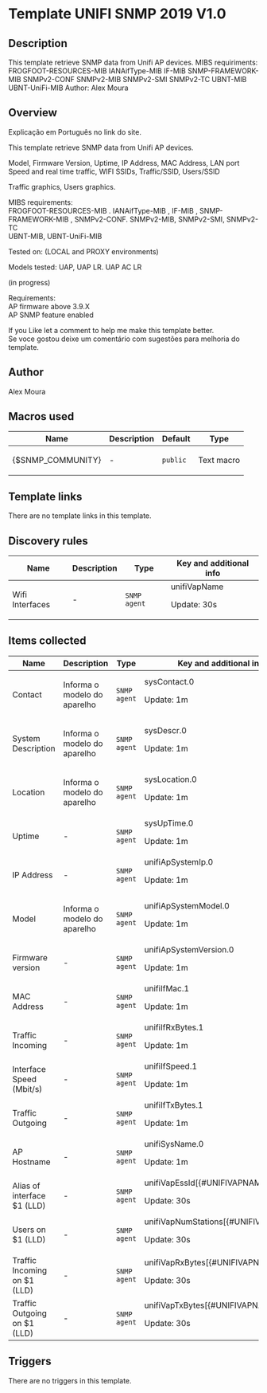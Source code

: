 # Template UNIFI SNMP 2019 V1.0

## Description

This template retrieve SNMP data from Unifi AP devices. MIBS requiriments: FROGFOOT-RESOURCES-MIB IANAifType-MIB IF-MIB SNMP-FRAMEWORK-MIB SNMPv2-CONF SNMPv2-MIB SNMPv2-SMI SNMPv2-TC UBNT-MIB UBNT-UniFi-MIB Author: Alex Moura

## Overview

Explicação em Português no link do site.


This template retrieve SNMP data from Unifi AP devices. 


Model, Firmware Version, Uptime, IP Address, MAC Address, LAN port Speed and real time traffic, WIFI SSIDs, Traffic/SSID, Users/SSID


Traffic graphics, Users graphics.


  
MIBS requirements:  
FROGFOOT-RESOURCES-MIB . IANAifType-MIB , IF-MIB , SNMP-FRAMEWORK-MIB , SNMPv2-CONF. SNMPv2-MIB, SNMPv2-SMI, SNMPv2-TC  
UBNT-MIB, UBNT-UniFi-MIB  
  
Tested on: (LOCAL and PROXY environments)


Models tested: UAP, UAP LR. UAP AC LR


(in progress)


Requirements:   
AP firmware above 3.9.X  
AP SNMP feature enabled


 If you Like let a comment to help me make this template better.  
Se voce gostou deixe um comentário com sugestões para melhoria do template.

## Author

Alex Moura

## Macros used

|Name|Description|Default|Type|
|----|-----------|-------|----|
|{$SNMP_COMMUNITY}|<p>-</p>|`public`|Text macro|
## Template links

There are no template links in this template.

## Discovery rules

|Name|Description|Type|Key and additional info|
|----|-----------|----|----|
|Wifi Interfaces|<p>-</p>|`SNMP agent`|unifiVapName<p>Update: 30s</p>|
## Items collected

|Name|Description|Type|Key and additional info|
|----|-----------|----|----|
|Contact|<p>Informa o modelo do aparelho</p>|`SNMP agent`|sysContact.0<p>Update: 1m</p>|
|System Description|<p>Informa o modelo do aparelho</p>|`SNMP agent`|sysDescr.0<p>Update: 1m</p>|
|Location|<p>Informa o modelo do aparelho</p>|`SNMP agent`|sysLocation.0<p>Update: 1m</p>|
|Uptime|<p>-</p>|`SNMP agent`|sysUpTime.0<p>Update: 1m</p>|
|IP Address|<p>-</p>|`SNMP agent`|unifiApSystemIp.0<p>Update: 1m</p>|
|Model|<p>Informa o modelo do aparelho</p>|`SNMP agent`|unifiApSystemModel.0<p>Update: 1m</p>|
|Firmware version|<p>-</p>|`SNMP agent`|unifiApSystemVersion.0<p>Update: 1m</p>|
|MAC Address|<p>-</p>|`SNMP agent`|unifiIfMac.1<p>Update: 1m</p>|
|Traffic Incoming|<p>-</p>|`SNMP agent`|unifiIfRxBytes.1<p>Update: 1m</p>|
|Interface Speed (Mbit/s)|<p>-</p>|`SNMP agent`|unifiIfSpeed.1<p>Update: 1m</p>|
|Traffic Outgoing|<p>-</p>|`SNMP agent`|unifiIfTxBytes.1<p>Update: 1m</p>|
|AP Hostname|<p>-</p>|`SNMP agent`|unifiSysName.0<p>Update: 1m</p>|
|Alias of interface $1 (LLD)|<p>-</p>|`SNMP agent`|unifiVapEssId[{#UNIFIVAPNAME}]<p>Update: 30s</p>|
|Users on $1 (LLD)|<p>-</p>|`SNMP agent`|unifiVapNumStations[{#UNIFIVAPNAME}]<p>Update: 30s</p>|
|Traffic Incoming on $1 (LLD)|<p>-</p>|`SNMP agent`|unifiVapRxBytes[{#UNIFIVAPNAME}]<p>Update: 30s</p>|
|Traffic Outgoing on $1 (LLD)|<p>-</p>|`SNMP agent`|unifiVapTxBytes[{#UNIFIVAPNAME}]<p>Update: 30s</p>|
## Triggers

There are no triggers in this template.

